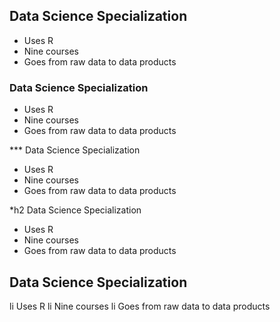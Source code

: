 ## Data Science Specialization 

* Uses R 
* Nine courses 
* Goes from raw data to data products

### Data Science Specialization 

* Uses R 
* Nine courses 
* Goes from raw data to data products

*** Data Science Specialization 

* Uses R 
* Nine courses 
* Goes from raw data to data products

*h2 Data Science Specialization 

* Uses R 
* Nine courses 
* Goes from raw data to data products

## Data Science Specialization 

li Uses R 
li Nine courses 
li Goes from raw data to data products

